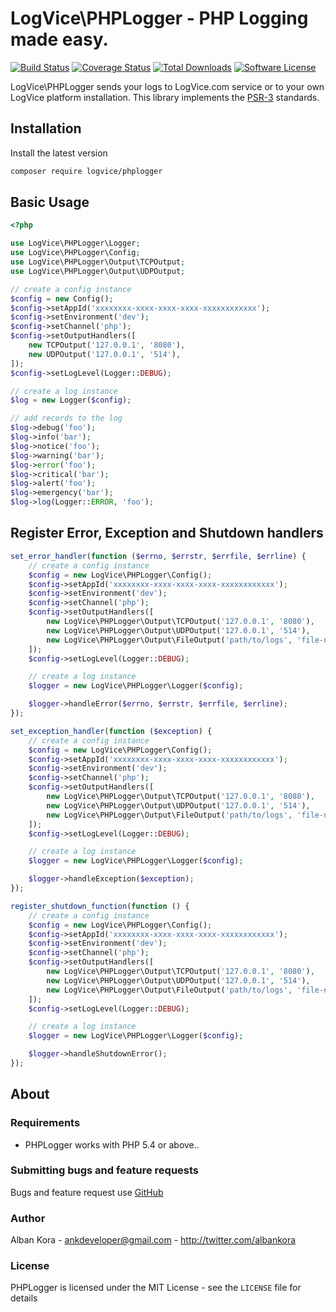 # LogVice\PHPLogger - PHP Logging made easy.

[![Build Status](https://img.shields.io/travis/logvice/phplogger.svg)](https://travis-ci.org/logvice/phplogger)
[![Coverage Status](https://coveralls.io/repos/logvice/phplogger/badge.svg?branch=master&service=github)](https://coveralls.io/github/logvice/phplogger?branch=master)
[![Total Downloads](https://img.shields.io/packagist/dt/logvice/phplogger.svg?style=flat-square)](https://packagist.org/packages/logvice/phplogger)
[![Software License](https://img.shields.io/badge/license-MIT-brightgreen.svg?style=flat-square)](LICENSE)

LogVice\PHPLogger sends your logs to LogVice.com service or to your own LogVice platform installation. This library implements the [PSR-3](https://github.com/php-fig/fig-standards/blob/master/accepted/PSR-3-logger-interface.md) standards.

## Installation

Install the latest version

```bash
composer require logvice/phplogger
```

## Basic Usage

```php
<?php

use LogVice\PHPLogger\Logger;
use LogVice\PHPLogger\Config;
use LogVice\PHPLogger\Output\TCPOutput;
use LogVice\PHPLogger\Output\UDPOutput;

// create a config instance
$config = new Config();
$config->setAppId('xxxxxxxx-xxxx-xxxx-xxxx-xxxxxxxxxxxx');
$config->setEnvironment('dev');
$config->setChannel('php');
$config->setOutputHandlers([
    new TCPOutput('127.0.0.1', '8080'),
    new UDPOutput('127.0.0.1', '514'),
]);
$config->setLogLevel(Logger::DEBUG);

// create a log instance
$log = new Logger($config);

// add records to the log
$log->debug('foo');
$log->info('bar');
$log->notice('foo');
$log->warning('bar');
$log->error('foo');
$log->critical('bar');
$log->alert('foo');
$log->emergency('bar');
$log->log(Logger::ERROR, 'foo');
```

## Register Error, Exception and Shutdown handlers

```php
set_error_handler(function ($errno, $errstr, $errfile, $errline) {
    // create a config instance
    $config = new LogVice\PHPLogger\Config();
    $config->setAppId('xxxxxxxx-xxxx-xxxx-xxxx-xxxxxxxxxxxx');
    $config->setEnvironment('dev');
    $config->setChannel('php');
    $config->setOutputHandlers([
        new LogVice\PHPLogger\Output\TCPOutput('127.0.0.1', '8080'),
        new LogVice\PHPLogger\Output\UDPOutput('127.0.0.1', '514'),
        new LogVice\PHPLogger\Output\FileOutput('path/to/logs', 'file-name', true)
    ]);
    $config->setLogLevel(Logger::DEBUG);

    // create a log instance
    $logger = new LogVice\PHPLogger\Logger($config);

    $logger->handleError($errno, $errstr, $errfile, $errline);
});

set_exception_handler(function ($exception) {
    // create a config instance
    $config = new LogVice\PHPLogger\Config();
    $config->setAppId('xxxxxxxx-xxxx-xxxx-xxxx-xxxxxxxxxxxx');
    $config->setEnvironment('dev');
    $config->setChannel('php');
    $config->setOutputHandlers([
        new LogVice\PHPLogger\Output\TCPOutput('127.0.0.1', '8080'),
        new LogVice\PHPLogger\Output\UDPOutput('127.0.0.1', '514'),
        new LogVice\PHPLogger\Output\FileOutput('path/to/logs', 'file-name', true)
    ]);
    $config->setLogLevel(Logger::DEBUG);

    // create a log instance
    $logger = new LogVice\PHPLogger\Logger($config);

    $logger->handleException($exception);
});

register_shutdown_function(function () {
    // create a config instance
    $config = new LogVice\PHPLogger\Config();
    $config->setAppId('xxxxxxxx-xxxx-xxxx-xxxx-xxxxxxxxxxxx');
    $config->setEnvironment('dev');
    $config->setChannel('php');
    $config->setOutputHandlers([
        new LogVice\PHPLogger\Output\TCPOutput('127.0.0.1', '8080'),
        new LogVice\PHPLogger\Output\UDPOutput('127.0.0.1', '514'),
        new LogVice\PHPLogger\Output\FileOutput('path/to/logs', 'file-name', true)
    ]);
    $config->setLogLevel(Logger::DEBUG);

    // create a log instance
    $logger = new LogVice\PHPLogger\Logger($config);

    $logger->handleShutdownError();
});
```

## About

### Requirements

- PHPLogger works with PHP 5.4 or above..

### Submitting bugs and feature requests

Bugs and feature request use [GitHub](https://github.com/logvice/phplogger/issues)

### Author

Alban Kora - <ankdeveloper@gmail.com> - <http://twitter.com/albankora>

### License

PHPLogger is licensed under the MIT License - see the `LICENSE` file for details